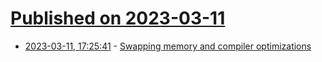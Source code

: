 # [Published on 2023-03-11](index.md)

* [2023-03-11, 17:25:41](https://lobste.rs/s/wmchs3/swapping_memory_compiler_optimizations) - [Swapping memory and compiler optimizations](https://kihlander.net/post/swapping-memory-and-compiler-optimizations/)

